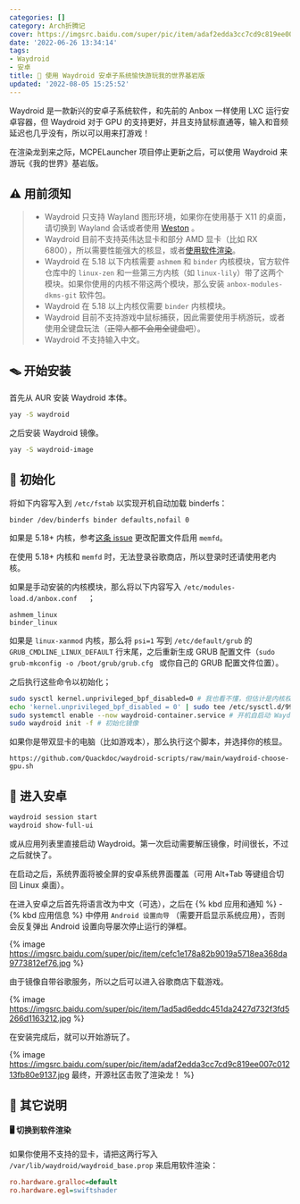 ```yaml
---
categories: []
category: Arch折腾记
cover: https://imgsrc.baidu.com/super/pic/item/adaf2edda3cc7cd9c819ee007c01213fb80e9137.jpg
date: '2022-06-26 13:34:14'
tags:
- Waydroid
- 安卓
title: 🤖 使用 Waydroid 安卓子系统愉快游玩我的世界基岩版
updated: '2022-08-05 15:25:52'
---
```

Waydroid 是一款新兴的安卓子系统软件，和先前的 Anbox 一样使用 LXC 运行安卓容器，但 Waydroid 对于 GPU 的支持更好，并且支持鼠标直通等，输入和音频延迟也几乎没有，所以可以用来打游戏！

在渲染龙到来之际，MCPELauncher 项目停止更新之后，可以使用 Waydroid 来游玩《我的世界》基岩版。

<!--more-->

## ⚠️ 用前须知

> - Waydroid 只支持 Wayland 图形环境，如果你在使用基于 X11 的桌面，请切换到 Wayland 会话或者使用 [Weston](https://wiki.archlinux.org/title/Weston) 。
> - Waydroid 目前不支持英伟达显卡和部分 AMD 显卡（比如 RX 6800），所以需要性能强大的核显，或者[使用软件渲染](#🖥-切换到软件渲染)。
> - Waydroid 在 5.18 以下内核需要 `ashmem` 和 `binder` 内核模块，官方软件仓库中的 `linux-zen` 和一些第三方内核（如 `linux-lily`）带了这两个模块。如果你使用的内核不带这两个模块，那么安装 `anbox-modules-dkms-git` 软件包。
> - Waydroid 在 5.18 以上内核仅需要 `binder` 内核模块。
> - Waydroid 目前不支持游戏中鼠标捕获，因此需要使用手柄游玩，或者使用全键盘玩法（~~正常人都不会用全键盘吧~~）。
> - Waydroid 不支持输入中文。

## 🪤 开始安装

首先从 AUR 安装 Waydroid 本体。

```bash
yay -S waydroid
```

之后安装 Waydroid 镜像。

```bash
yay -S waydroid-image
```

## 🔄 初始化

将如下内容写入到 `/etc/fstab` 以实现开机自动加载 binderfs：

```
binder /dev/binderfs binder defaults,nofail 0 
```

如果是 5.18+ 内核，参考[这条 issue](https://github.com/waydroid/waydroid/issues/406) 更改配置文件启用 `memfd`。

在使用 5.18+ 内核和 `memfd` 时，无法登录谷歌商店，所以登录时还请使用老内核。

如果是手动安装的内核模块，那么将以下内容写入 `/etc/modules-load.d/anbox.conf  ` ；

```
ashmem_linux
binder_linux
```

如果是 `linux-xanmod` 内核，那么将 `psi=1` 写到 `/etc/default/grub` 的 `GRUB_CMDLINE_LINUX_DEFAULT` 行末尾，之后重新生成 GRUB 配置文件（`sudo grub-mkconfig -o /boot/grub/grub.cfg ` 或你自己的 GRUB 配置文件位置）。

之后执行这些命令以初始化；

```bash
sudo sysctl kernel.unprivileged_bpf_disabled=0 # 我也看不懂，但估计是内核权限相关的东西
echo 'kernel.unprivileged_bpf_disabled = 0' | sudo tee /etc/sysctl.d/99-sysctl.conf # 使上一句永久生效
sudo systemctl enable --now waydroid-container.service # 开机自启动 Waydroid 后台服务（不连容器一起自启）
sudo waydroid init -f # 初始化镜像
```

如果你是带双显卡的电脑（比如游戏本），那么执行这个脚本，并选择你的核显。

```
https://github.com/Quackdoc/waydroid-scripts/raw/main/waydroid-choose-gpu.sh
```

## 🤖 进入安卓

```bash
waydroid session start 
waydroid show-full-ui
```

或从应用列表里直接启动 Waydroid。第一次启动需要解压镜像，时间很长，不过之后就快了。

在启动之后，系统界面将被全屏的安卓系统界面覆盖（可用 Alt+Tab 等键组合切回 Linux 桌面）。

在进入安卓之后首先将语言改为中文（可选），之后在 {% kbd 应用和通知 %} - {% kbd 应用信息 %} 中停用 `Android 设置向导` （需要开启显示系统应用），否则会反复弹出 Android 设置向导屡次停止运行的弹框。

{% image https://imgsrc.baidu.com/super/pic/item/cefc1e178a82b9019a5718ea368da9773812ef76.jpg %}

由于镜像自带谷歌服务，所以之后可以进入谷歌商店下载游戏。

{% image https://imgsrc.baidu.com/super/pic/item/1ad5ad6eddc451da2427d732f3fd5266d1163212.jpg %}

在安装完成后，就可以开始游玩了。

{% image https://imgsrc.baidu.com/super/pic/item/adaf2edda3cc7cd9c819ee007c01213fb80e9137.jpg 最终，开源社区击败了渲染龙！ %}

## 💠 其它说明

#### 🖥 切换到软件渲染

如果你使用不支持的显卡，请把这两行写入 `/var/lib/waydroid/waydroid_base.prop` 来启用软件渲染：

```ini
ro.hardware.gralloc=default
ro.hardware.egl=swiftshader
```
